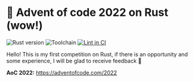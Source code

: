 # 🫡 Advent of code 2022 on Rust (wow!)

![Rust version](https://img.shields.io/badge/rust-v1.65.0-success)
![Toolchain](https://img.shields.io/badge/toolchain-nightly-blue)
[![Lint in CI](https://github.com/ars-kalinichenko/aoc_2022_rust/actions/workflows/lint.yml/badge.svg?event=push)](https://github.com/ars-kalinichenko/aoc_2022_rust/actions/workflows/lint.yml)

Hello! This is my first competition on Rust, if there is an opportunity and some experience, I will be glad to receive feedback 💙

**AoC 2022:** https://adventofcode.com/2022
